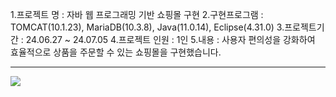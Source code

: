 1.프로젝트 명 : 자바 웹 프로그래밍 기반 쇼핑몰 구현
2.구현프로그램 : TOMCAT(10.1.23), MariaDB(10.3.8), Java(11.0.14), Eclipse(4.31.0)
3.프로젝트기간 : 24.06.27 ~ 24.07.05
4.프로젝트 인원 : 1인
5.내용 : 사용자 편의성을 강화하여 효율적으로 상품을 주문할 수 있는 쇼핑몰을 구현했습니다.

-----------------
<img src = "https://cafeptthumb-phinf.pstatic.net/MjAyNDA2MjdfOTkg/MDAxNzE5NDY1MTE0MTk5.AU97h6mLWXPfp7TH7A-sG-Jnn8f67LwlJQCXqRVj3lUg.IO_kBSlFq7IjLI64cZpj29xgDO0WYlUgYhqWna1J8AEg.PNG/image.png?type=w1600">
